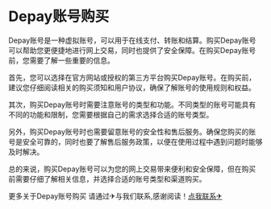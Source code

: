 # Depay账号购买

Depay账号是一种虚拟账号，可以用于在线支付、转账和结算。购买Depay账号可以帮助您更便捷地进行网上交易，同时也提供了安全保障。在购买Depay账号前，您需要了解一些重要的信息。

首先，您可以选择在官方网站或授权的第三方平台购买Depay账号。在购买前，建议您仔细阅读相关的购买须知和用户协议，确保了解账号的使用规则和权益。

其次，购买Depay账号时需要注意账号的类型和功能。不同类型的账号可能具有不同的功能和限制，您需要根据自己的需求选择合适的账号类型。

另外，购买Depay账号时也需要留意账号的安全性和售后服务。确保您购买的账号是安全可靠的，同时也要了解售后服务政策，以便在使用过程中遇到问题时能够及时解决。

总的来说，购买Depay账号可以为您的网上交易带来便利和安全保障，但在购买前需要仔细了解相关信息，并选择合适的账号类型和渠道购买。

更多关于Depay账号购买 请通过✈与我们联系,感谢阅读！[点我联系✈](https://cn.G208.com)